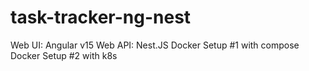 # task-tracker-ng-nest
Web UI: Angular v15
Web API: Nest.JS
Docker Setup #1 with compose
Docker Setup #2 with k8s
